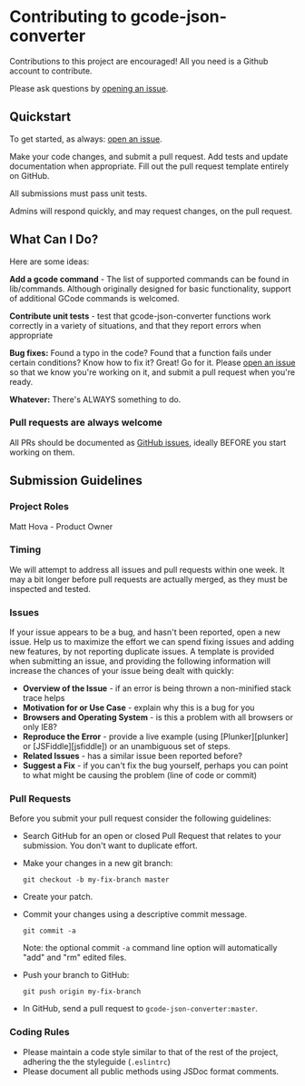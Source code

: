 # Contributing to gcode-json-converter

Contributions to this project are encouraged! All you need is a Github account to contribute.

Please ask questions by [opening an issue]().

## Quickstart

To get started, as always: [open an issue]().

Make your code changes, and submit a pull request. Add tests and update documentation when appropriate. Fill out the pull request template entirely on GitHub.

All submissions must pass unit tests.

Admins will respond quickly, and may request changes, on the pull request.

## What Can I Do?

Here are some ideas:

**Add a gcode command** - The list of supported commands can be found in lib/commands. Although originally designed for basic functionality, support of additional GCode commands is welcomed.

**Contribute unit tests** - test that gcode-json-converter functions work correctly in a variety of situations, and that they report errors when appropriate

**Bug fixes:** Found a typo in the code? Found that a function fails under certain conditions? Know how to fix it? Great! Go for it. Please [open an issue]() so that we know you're working on it, and submit a pull request when you're ready.

**Whatever:** There's ALWAYS something to do.

### Pull requests are always welcome

All PRs should be documented as [GitHub issues](), ideally BEFORE you start working on them.

## Submission Guidelines

### Project Roles

Matt Hova - Product Owner

### Timing

We will attempt to address all issues and pull requests within one week. It may a bit longer before pull requests are actually merged, as they must be inspected and tested.

### Issues

If your issue appears to be a bug, and hasn't been reported, open a new issue.
Help us to maximize the effort we can spend fixing issues and adding new features, by not reporting duplicate issues. A template is provided when submitting an issue, and providing the following information will increase the chances of your issue being dealt with quickly:

* **Overview of the Issue** - if an error is being thrown a non-minified stack trace helps
* **Motivation for or Use Case** - explain why this is a bug for you
* **Browsers and Operating System** - is this a problem with all browsers or only IE8?
* **Reproduce the Error** - provide a live example (using [Plunker][plunker] or
  [JSFiddle][jsfiddle]) or an unambiguous set of steps.
* **Related Issues** - has a similar issue been reported before?
* **Suggest a Fix** - if you can't fix the bug yourself, perhaps you can point to what might be
  causing the problem (line of code or commit)

### Pull Requests

Before you submit your pull request consider the following guidelines:

* Search GitHub for an open or closed Pull Request that relates to your submission. You don't want to duplicate effort.
* Make your changes in a new git branch:

     ```shell
     git checkout -b my-fix-branch master
     ```

* Create your patch.
* Commit your changes using a descriptive commit message.

     ```shell
     git commit -a
     ```
  Note: the optional commit `-a` command line option will automatically "add" and "rm" edited files.

* Push your branch to GitHub:

    ```shell
    git push origin my-fix-branch
    ```

* In GitHub, send a pull request to `gcode-json-converter:master`.

### Coding Rules

* Please maintain a code style similar to that of the rest of the project, adhering the the styleguide (`.eslintrc`)
* Please document all public methods using JSDoc format comments.

